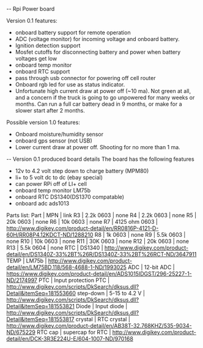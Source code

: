 -- Rpi Power board

Version 0.1 features:

 - onboard battery support for remote operation
 - ADC (voltage monitor) for incoming voltage and onboard battery. 
 - Ignition detection support
 - Mosfet cutoffs for disconnecting battery and power when battery voltages get low
 - onboard temp monitor
 - onboard RTC support
 - pass through usb connector for powering off cell router
 - Onboard rgb led for use as status indicator. 
 - Unfortunate high current draw at power off (~10 ma). Not green at all, and a concern if the truck is going to go unpowered for many weeks or months. Can run a full car battery dead in 9 months, or make for a slower start after 2 months. 

Possible version 1.0 features:
 - Onboard moisture/humidity sensor
 - onboard gps sensor (not USB)
 - Lower current draw at power off. Shooting for no more than 1 ma.


-- Version 0.1 produced board details
The board has the following features
 - 12v to 4.2 volt step down to charge battery (MPM80)
 - li+ to 5 volt dc to dc (ebay special)
 - can power RPi off of LI+ cell
 - onboard temp monitor LM75b
 - onboard RTC DS1340(DS1370 compatable)
 - onboard adc ads1013


Parts list:
Part | MPN | link
R3 | 2.2k 0603 | none
R4 | 2.2k 0603 | none
R5 | 20k 0603 | none
R6 | 10k 0603 | none
R7 | 4125 ohm 0603 | http://www.digikey.com/product-detail/en/RR0816P-4121-D-60H/RR08P4.12KDCT-ND/1288210
R8 | 1k 0603 | none
R9 | 5.5k 0603 | none
R10 | 10k 0603 | none
R11 | 30K 0603 | none
R12 | 20k 0603 | none
R13 | 5.5k 0604 | none
RTC | DS1340 | http://www.digikey.com/product-detail/en/DS1340Z-33%2BT%26R/DS1340Z-33%2BT%26RCT-ND/3647911
TEMP | LM75b | http://www.digikey.com/product-detail/en/LM75BD,118/568-4688-1-ND/1993025
ADC | 12-bit ADC | https://www.digikey.com/product-detail/en/ADS1015IDGST/296-25227-1-ND/2174997
PTC | Input protection PTC | http://www.digikey.com/scripts/DkSearch/dksus.dll?Detail&itemSeq=181553660
step-down | 5-15 to 4.2 V | http://www.digikey.com/scripts/DkSearch/dksus.dll?Detail&itemSeq=181553821
Diode | Input diode | http://www.digikey.com/scripts/DkSearch/dksus.dll?Detail&itemSeq=181553817
crystal | RTC crystal | http://www.digikey.com/product-detail/en/AB38T-32.768KHZ/535-9034-ND/675229
RTC cap | supercap for RTC | http://www.digikey.com/product-detail/en/DCK-3R3E224U-E/604-1007-ND/970168

